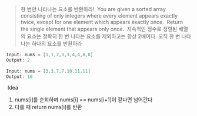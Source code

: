 > 한 번만 나타나는 요소를 반환하라!
​
You are given a sorted array consisting of only integers where every element appears exactly twice, except for one element which appears exactly once.
​
Return the single element that appears only once.
​
지속적인 정수로 정렬된 배열의 요소는 정확히 한 번 나타는 요소를 제외하고는 항상 2배이다.
오직 한 번 나타나는 하나의 요소를 반환하라
​
```java
Input: nums = [1,1,2,3,3,4,4,8,8]
Output: 2
​
Input: nums = [3,3,7,7,10,11,11]
Output: 10
```
​
Idea
1. nums[i]를 순회하며 nums[i] == nums[i+1]이 같다면 넘어간다
2. 다를 때 return nums[i]를 반환
